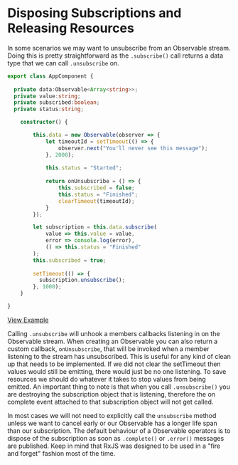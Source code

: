 # Disposing Subscriptions and Releasing Resources 
In some scenarios we may want to unsubscribe from an Observable stream. Doing this is pretty straightforward as the `.subscribe()` call returns a data type that we can call `.unsubscribe` on. 

```ts
export class AppComponent {
  
  private data:Observable<Array<string>>;
  private value:string;
  private subscribed:boolean;
  private status:string;

	constructor() {

		this.data = new Observable(observer => {
			let timeoutId = setTimeout(() => {
				observer.next("You'll never see this message");
			}, 2000);
			
			this.status = "Started";
			
			return onUnsubscribe = () => {
				this.subscribed = false;
				this.status = "Finished";
				clearTimeout(timeoutId);
			}
		});

		let subscription = this.data.subscribe(
			value => this.value = value,
			error => console.log(error),
			() => this.status = "Finished"
		);
		this.subscribed = true;
		
		setTimeout(() => {
		  subscription.unsubscribe();
		}, 1000);
	}

}
```
[View Example](http://plnkr.co/edit/iBDkFH6lAhKKDwMomG2x)

Calling `.unsubscribe` will unhook a members callbacks listening in on the Observable stream. When creating an Observable you can also return a custom callback, `onUnsubscribe`,  that will be invoked when a member listening to the stream has unsubscribed. This is useful for any kind of clean up that needs to be implemented. If we did not clear the setTimeout then values would still be emitting, there would just be no one listening. To save resources we should do whatever it takes to stop values from being emitted. An important thing to note is that when you call `.unsubscribe()` you are destroying the subscription object that is listening, therefore the on complete event attached to that subscription object will not get called. 

In most cases we will not need to explicitly call the `unsubscribe` method unless we want to cancel early or our Observable has a longer life span than our subscription. The default behaviour of a Observable operators is to dispose of the subscription as soon as `.complete()` or `.error()` messages are published. Keep in mind that RxJS was designed to be used in a "fire and forget" fashion most of the time. 

